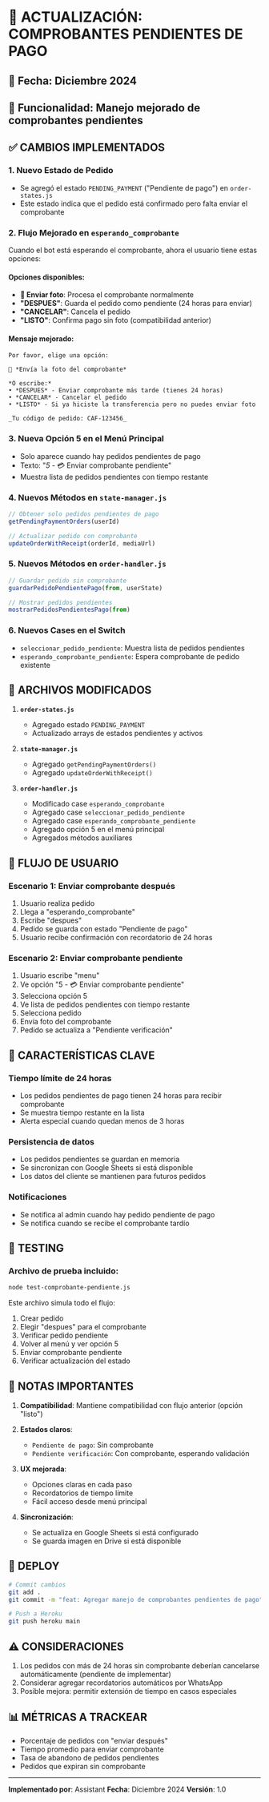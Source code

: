 # 🔄 ACTUALIZACIÓN: COMPROBANTES PENDIENTES DE PAGO

## 📅 Fecha: Diciembre 2024
## 🎯 Funcionalidad: Manejo mejorado de comprobantes pendientes

## ✅ CAMBIOS IMPLEMENTADOS

### 1. **Nuevo Estado de Pedido**
- Se agregó el estado `PENDING_PAYMENT` ("Pendiente de pago") en `order-states.js`
- Este estado indica que el pedido está confirmado pero falta enviar el comprobante

### 2. **Flujo Mejorado en `esperando_comprobante`**
Cuando el bot está esperando el comprobante, ahora el usuario tiene estas opciones:

#### Opciones disponibles:
- **📸 Enviar foto**: Procesa el comprobante normalmente
- **"DESPUES"**: Guarda el pedido como pendiente (24 horas para enviar)
- **"CANCELAR"**: Cancela el pedido
- **"LISTO"**: Confirma pago sin foto (compatibilidad anterior)

#### Mensaje mejorado:
```
Por favor, elige una opción:

📸 *Envía la foto del comprobante*

*O escribe:*
• *DESPUES* - Enviar comprobante más tarde (tienes 24 horas)
• *CANCELAR* - Cancelar el pedido
• *LISTO* - Si ya hiciste la transferencia pero no puedes enviar foto

_Tu código de pedido: CAF-123456_
```

### 3. **Nueva Opción 5 en el Menú Principal**
- Solo aparece cuando hay pedidos pendientes de pago
- Texto: "*5* - 💳 Enviar comprobante pendiente"
- Muestra lista de pedidos pendientes con tiempo restante

### 4. **Nuevos Métodos en `state-manager.js`**
```javascript
// Obtener solo pedidos pendientes de pago
getPendingPaymentOrders(userId)

// Actualizar pedido con comprobante
updateOrderWithReceipt(orderId, mediaUrl)
```

### 5. **Nuevos Métodos en `order-handler.js`**
```javascript
// Guardar pedido sin comprobante
guardarPedidoPendientePago(from, userState)

// Mostrar pedidos pendientes
mostrarPedidosPendientesPago(from)
```

### 6. **Nuevos Cases en el Switch**
- `seleccionar_pedido_pendiente`: Muestra lista de pedidos pendientes
- `esperando_comprobante_pendiente`: Espera comprobante de pedido existente

## 🔧 ARCHIVOS MODIFICADOS

1. **`order-states.js`**
   - Agregado estado `PENDING_PAYMENT`
   - Actualizado arrays de estados pendientes y activos

2. **`state-manager.js`**
   - Agregado `getPendingPaymentOrders()`
   - Agregado `updateOrderWithReceipt()`

3. **`order-handler.js`**
   - Modificado case `esperando_comprobante`
   - Agregado case `seleccionar_pedido_pendiente`
   - Agregado case `esperando_comprobante_pendiente`
   - Agregado opción 5 en el menú principal
   - Agregados métodos auxiliares

## 📱 FLUJO DE USUARIO

### Escenario 1: Enviar comprobante después
1. Usuario realiza pedido
2. Llega a "esperando_comprobante"
3. Escribe "despues"
4. Pedido se guarda con estado "Pendiente de pago"
5. Usuario recibe confirmación con recordatorio de 24 horas

### Escenario 2: Enviar comprobante pendiente
1. Usuario escribe "menu"
2. Ve opción "5 - 💳 Enviar comprobante pendiente"
3. Selecciona opción 5
4. Ve lista de pedidos pendientes con tiempo restante
5. Selecciona pedido
6. Envía foto del comprobante
7. Pedido se actualiza a "Pendiente verificación"

## 🎯 CARACTERÍSTICAS CLAVE

### Tiempo límite de 24 horas
- Los pedidos pendientes de pago tienen 24 horas para recibir comprobante
- Se muestra tiempo restante en la lista
- Alerta especial cuando quedan menos de 3 horas

### Persistencia de datos
- Los pedidos pendientes se guardan en memoria
- Se sincronizan con Google Sheets si está disponible
- Los datos del cliente se mantienen para futuros pedidos

### Notificaciones
- Se notifica al admin cuando hay pedido pendiente de pago
- Se notifica cuando se recibe el comprobante tardío

## 🧪 TESTING

### Archivo de prueba incluido:
```bash
node test-comprobante-pendiente.js
```

Este archivo simula todo el flujo:
1. Crear pedido
2. Elegir "despues" para el comprobante
3. Verificar pedido pendiente
4. Volver al menú y ver opción 5
5. Enviar comprobante pendiente
6. Verificar actualización del estado

## 📝 NOTAS IMPORTANTES

1. **Compatibilidad**: Mantiene compatibilidad con flujo anterior (opción "listo")

2. **Estados claros**: 
   - `Pendiente de pago`: Sin comprobante
   - `Pendiente verificación`: Con comprobante, esperando validación

3. **UX mejorada**:
   - Opciones claras en cada paso
   - Recordatorios de tiempo límite
   - Fácil acceso desde menú principal

4. **Sincronización**:
   - Se actualiza en Google Sheets si está configurado
   - Se guarda imagen en Drive si está disponible

## 🚀 DEPLOY

```bash
# Commit cambios
git add .
git commit -m "feat: Agregar manejo de comprobantes pendientes de pago"

# Push a Heroku
git push heroku main
```

## ⚠️ CONSIDERACIONES

1. Los pedidos con más de 24 horas sin comprobante deberían cancelarse automáticamente (pendiente de implementar)
2. Considerar agregar recordatorios automáticos por WhatsApp
3. Posible mejora: permitir extensión de tiempo en casos especiales

## 📊 MÉTRICAS A TRACKEAR

- Porcentaje de pedidos con "enviar después"
- Tiempo promedio para enviar comprobante
- Tasa de abandono de pedidos pendientes
- Pedidos que expiran sin comprobante

---

**Implementado por**: Assistant
**Fecha**: Diciembre 2024
**Versión**: 1.0
